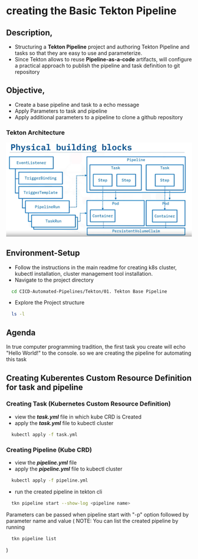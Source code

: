 # creating the Basic Tekton Pipeline

## Description,
   * Structuring a __Tekton Pipeline__ project and authoring Tekton Pipeline and tasks so that they are easy to use and parameterize. 
   * Since Tekton allows to reuse __Pipeline-as-a-code__ artifacts, will configure a practical approach to publish the pipeline and task definition to git repository 
  
## Objective,
* Create a base pipeline and task to a echo message
* Apply Parameters to task and pipeline
* Apply additional parameters to a pipeline to clone a github repository

### Tekton Architecture
![Tekton Architecture](./assets/image.png)

## Environment-Setup

* Follow the instructions in the main readme for creating k8s cluster, kubectl installation, cluster management tool installation. 
* Navigate to the project directory
```bash
  cd CICD-Automated-Pipelines/Tekton/01. Tekton Base Pipeline
```
* Explore the Project structure
```bash
  ls -l
```

## Agenda 
In true computer programming tradition, the first task you create will echo "Hello World!" to the console.
so we are creating the pipeline for automating this task

## Creating Kuberentes Custom Resource Definition for task and pipeline

### Creating Task (Kubernetes Custom Resource Definition)
* view the ___task.yml___ file in which kube CRD is Created
* apply the ___task.yml___ file to kubectl cluster
```bash
  kubectl apply -f task.yml
```

### Creating Pipeline (Kube CRD)
* view the ___pipeline.yml___ file 
* apply the ___pipeline.yml___ file to kubectl cluster
```bash
  kubectl apply -f pipeline.yml
```
* run the created pipeline in tekton cli
```bash
  tkn pipeline start --show-log <pipeline name>
```
Parameters can be passed when pipeline start with "-p" option followed by parameter name and value
( NOTE: You can list the created pipeline by running 
```bash
  tkn pipeline list
```
)




